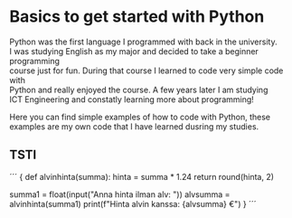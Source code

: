 # Basics to get started with Python
<p>
Python was the first language I programmed with back in the university.<br> 
I was studying English as my major and decided to take a beginner programming <br>
course just for fun. During that course I learned to code very simple code with <br>
Python and really enjoyed the course. A few years later I am studying <br>
ICT Engineering and constatly learning more about programming!

Here you can find simple examples of how to code with Python, these examples
are my own code that I have learned dusring my studies.
</p>

## TSTI

´´´
{
def alvinhinta(summa):
    hinta = summa * 1.24
    return round(hinta, 2)


summa1 = float(input("Anna hinta ilman alv: "))
alvsumma = alvinhinta(summa1)
print(f"Hinta alvin kanssa: {alvsumma} €")
}
´´´
